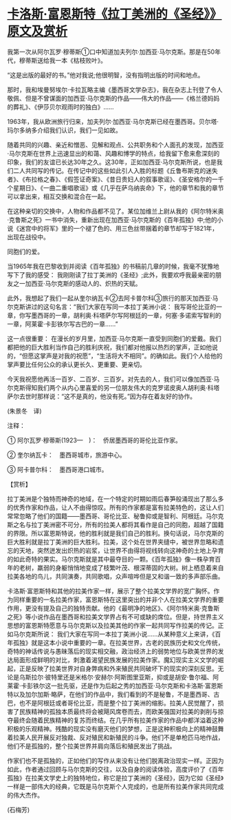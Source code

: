 # [卡洛斯·富恩斯特《拉丁美洲的《圣经》》原文及赏析](https://www.vrrw.net/wx/12404.html)

我第一次从阿尔瓦罗·穆蒂斯①口中知道加夫列尔·加西亚·马尔克斯。那是在50年代，穆蒂斯送给我一本《枯枝败叶》。

“这是出版的最好的书。”他对我说;他很明智，没有指明出版的时间和地点。

那时，我和埃曼努埃尔·卡拉瓦略主编《墨西哥文学杂志》，我在杂志上刊登了令人敬佩、但是不曾谋面的加西亚·马尔克斯的作品——伟大的作品——《格兰德妈妈的葬礼》、《伊莎贝尔观雨时的独白》……

1963年，我从欧洲旅行归来，加夫列尔·加西亚·马尔克斯已经在墨西哥。贝尔塔·玛尔多纳多介绍我们认识，我们一见如故。

随着共同的兴趣、亲近和憎恶、见解和观点、公共职务和个人面孔的发现，加西亚·马尔克斯在世界上迅速显出的和蔼、风趣和博学的特点，给我留下愈来愈深刻的印象，我们的友谊已长达30年之久。这30年，正如加西亚·马尔克斯所说，也是我们二人共同写的传记。在传记中的这些如此引人入胜的标题《丘鲁布斯克的迷失者》、《布拉格之春》、《假签证奇案》、《昔日贵妇人的叙事歌谣》、《圣安格尔的一千个星期日》、《一曲二重唱歌谣》或《几乎在萨乌纳丧命》下，他的章节和我的章节可以拿出来，相互交换和混合在一起。

在这种亲切的交换中，人物和作品都不见了。某位加维兰上尉从我的《阿尔特米奥·克鲁斯之死》一书中消失，重新出现在加西亚·马尔克斯的《百年孤独》中;他的小说《迷宫中的将军》里的一个褪了色的、用三色丝带捆着的章节却写于1821年，出现在战役中。



同胞们的爱。

当1965年我在巴黎收到并阅读《百年孤独》的书稿前几章的时候，我毫不犹豫地写下了我的感受： 我刚刚读了拉丁美洲的《圣经》;此外，我要欢呼我最亲密的朋友之一加西亚·马尔克斯的感动人的、炽热的天赋。

此外，我想起了我们一起从奎尔纳瓦卡②去阿卡普尔科③旅行的那天加西亚·马尔克斯讲过的这句名言：“我们大家在写同一本拉丁美洲小说： 我写哥伦比亚的一章，你写墨西哥的一章，胡利奥·科塔萨尔写阿根廷的一章，何塞·多诺索写智利的一章，阿莱霍·卡彭铁尔写古巴的一章……”

这一点很重要： 在漫长的岁月里，加西亚·马尔克斯一直受到同胞们的爱戴。我们都把他的巨大胜利当作自己的胜利庆祝，我们都对他报以热烈的掌声，正如他说的，“但愿这掌声是对我的祝愿”，“生活将大不相同”。的确如此。我们个人给他的掌声要比任何公众的承认更长久、更重要、更亲切。

今天我祝愿他再活一百岁、二百岁、三百岁。对先去的人，我们可以像加西亚·马尔克斯得知我们两个从内心里喜爱的另一位朋友伟大的克罗诺皮奥人胡利奥·科塔萨尔去世时那样说：“这不是真的，他没有死。”因为存在着友好的协作。

(朱景冬　译)

注释：

① 阿尔瓦罗·穆蒂斯(1923—　)：　侨居墨西哥的哥伦比亚作家。

② 奎尔纳瓦卡：　墨西哥城市，旅游中心。

③ 阿卡普尔科：　墨西哥港口城市。

【赏析】

拉丁美洲是个独特而神奇的地域，在一个特定的时期如雨后春笋般涌现出了那么多的优秀作家和作品，让人不由得惊叹。所有的作家都是富有拉美特色的，这让人们常常忽略了他们的国籍——墨西哥、哥伦比亚、秘鲁抑或是智利、阿根廷。马尔克斯之名与拉丁美洲密不可分，所有的拉美人都将其看作是自己的同胞，超越了国籍的界限。所以富恩斯特说，他的胜利就是我们自己的胜利。换句话说，马尔克斯的巨大胜利就是拉丁美洲的巨大胜利。拉美，这个处在世界夹缝中，被世界忽略和遗忘的天地，突然迸发出炽热的岩浆，让世界不由得将视线转向这神奇的土地上孕育的如此奇特的果实。马尔克斯就是其中最夺目的一颗。《百年孤独》像一株孕育百年的老树，羸弱的身躯悄悄地变成了枝繁叶茂、根深蒂固的大树。树上栖息着来自拉美各地的鸟儿，共同演奏，共同歌唱，众声喧哗但是又和谐一致的多声部乐曲。

卡洛斯·富恩斯特和其他的拉美作家一样，展示了整个拉美文学界的宽广胸怀。作为同样重要的一名拉美作家，富恩斯特在这里突出的并非个人在拉美文学界的重要作用，更没有提及自己的独特贡献。他的《最明净的地区》、《阿尔特米奥·克鲁斯之死》等小说作品在墨西哥和拉美文学界占有不可或缺的席位。但是，持世界主义思想的富恩斯特愿意与马尔克斯以及拉美其他的作家一起共同写作拉美的传记。正如马尔克斯所说： 我们大家在写同一本拉丁美洲小说……从某种意义上来讲，《百年孤独》就是这本小说中重要的一章。在拉美世界，古老的民族历史和文化传统，奇特的神话传说与愚昧落后的现实相交融，政治经济上的弱势地位与欧美世界的发达局面形成鲜明的对比，刺激着渴望民族发展的拉美作家。魔幻现实主义文学的崛起，正是反映了拉美世界对自身弊病和外来殖民共同破坏下的现实的深刻反思。无论是乌斯拉尔·彼特里还是米格尔·安赫尔·阿斯图里亚斯，抑或是胡安·鲁尔福、阿莱霍·卡彭铁尔这一批先驱，还是作为后起之秀的加西亚·马尔克斯和卡洛斯·富恩斯特以及加尔加斯·略萨，在他们的作品中，我们看到的不是秘鲁，不是墨西哥、古巴，也不是阿根廷或者哥伦比亚，而是整个拉丁美洲的缩影。拉美人民觉醒了，损害了民族精神的孤独本质最终将会被飓风席卷而去，而欧美强国对拉美的剥削与掠夺最终会随着民族精神的复苏而终结。在几乎所有拉美作家的作品中都洋溢着这种积极的乐观精神。残酷的现实没有磨灭他们的梦想，正是这种积极向上的精神鼓舞着拉美人民开展反对独裁、反对殖民和新殖民的斗争。他们不是单枪匹马地作战，他们不是孤独的，整个拉美世界并肩向落后和殖民发出了挑战。

作家们也不是孤独的，正如他们的写作从来没有让他们脱离政治现实一样。正因为如此，作者通过回顾与马尔克斯的交往，以及自身的阅读体验，高度评价了《百年孤独》在拉美文学史上的独特地位，称它是拉丁美洲的《圣经》，因为它如《圣经》一样是一部伟大的经典，它既是马尔克斯个人完成的，也是所有拉美作家共同完成的伟大杰作。

(石梅芳)

